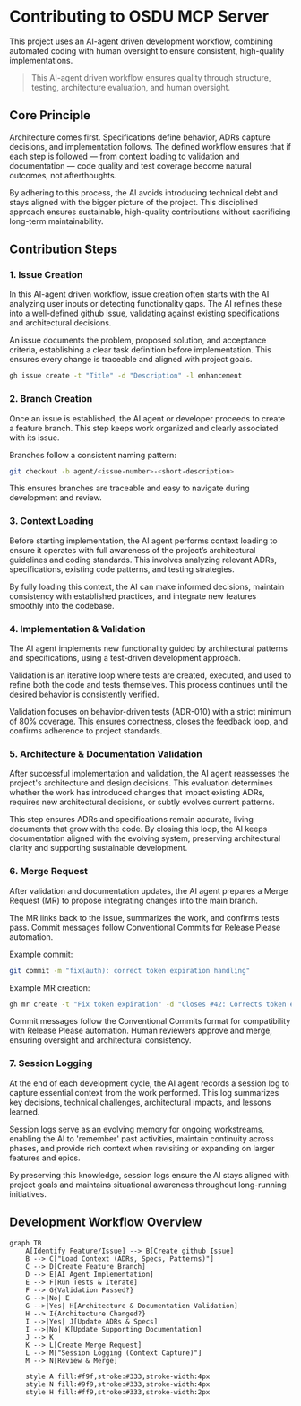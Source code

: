 # Contributing to OSDU MCP Server

This project uses an AI-agent driven development workflow, combining automated coding with human oversight to ensure consistent, high-quality implementations.

> This AI-agent driven workflow ensures quality through structure, testing, architecture evaluation, and human oversight.

## Core Principle

Architecture comes first. Specifications define behavior, ADRs capture decisions, and implementation follows. The defined workflow ensures that if each step is followed — from context loading to validation and documentation — code quality and test coverage become natural outcomes, not afterthoughts.

By adhering to this process, the AI avoids introducing technical debt and stays aligned with the bigger picture of the project. This disciplined approach ensures sustainable, high-quality contributions without sacrificing long-term maintainability.

## Contribution Steps

### 1. Issue Creation

In this AI-agent driven workflow, issue creation often starts with the AI analyzing user inputs or detecting functionality gaps. The AI refines these into a well-defined github issue, validating against existing specifications and architectural decisions.

An issue documents the problem, proposed solution, and acceptance criteria, establishing a clear task definition before implementation. This ensures every change is traceable and aligned with project goals.

```bash
gh issue create -t "Title" -d "Description" -l enhancement
````

### 2. Branch Creation

Once an issue is established, the AI agent or developer proceeds to create a feature branch. This step keeps work organized and clearly associated with its issue.

Branches follow a consistent naming pattern:

```bash
git checkout -b agent/<issue-number>-<short-description>
```

This ensures branches are traceable and easy to navigate during development and review.

### 3. Context Loading

Before starting implementation, the AI agent performs context loading to ensure it operates with full awareness of the project’s architectural guidelines and coding standards. This involves analyzing relevant ADRs, specifications, existing code patterns, and testing strategies.

By fully loading this context, the AI can make informed decisions, maintain consistency with established practices, and integrate new features smoothly into the codebase.

### 4. Implementation & Validation

The AI agent implements new functionality guided by architectural patterns and specifications, using a test-driven development approach.

Validation is an iterative loop where tests are created, executed, and used to refine both the code and tests themselves. This process continues until the desired behavior is consistently verified.

Validation focuses on behavior-driven tests (ADR-010) with a strict minimum of 80% coverage. This ensures correctness, closes the feedback loop, and confirms adherence to project standards.

### 5. Architecture & Documentation Validation

After successful implementation and validation, the AI agent reassesses the project's architecture and design decisions. This evaluation determines whether the work has introduced changes that impact existing ADRs, requires new architectural decisions, or subtly evolves current patterns.

This step ensures ADRs and specifications remain accurate, living documents that grow with the code. By closing this loop, the AI keeps documentation aligned with the evolving system, preserving architectural clarity and supporting sustainable development.

### 6. Merge Request

After validation and documentation updates, the AI agent prepares a Merge Request (MR) to propose integrating changes into the main branch.

The MR links back to the issue, summarizes the work, and confirms tests pass. Commit messages follow Conventional Commits for Release Please automation.

Example commit:

```bash
git commit -m "fix(auth): correct token expiration handling"
```

Example MR creation:

```bash
gh mr create -t "Fix token expiration" -d "Closes #42: Corrects token expiration logic." --target-branch main
```

Commit messages follow the Conventional Commits format for compatibility with Release Please automation. Human reviewers approve and merge, ensuring oversight and architectural consistency.

### 7. Session Logging

At the end of each development cycle, the AI agent records a session log to capture essential context from the work performed. This log summarizes key decisions, technical challenges, architectural impacts, and lessons learned.

Session logs serve as an evolving memory for ongoing workstreams, enabling the AI to 'remember' past activities, maintain continuity across phases, and provide rich context when revisiting or expanding on larger features and epics.

By preserving this knowledge, session logs ensure the AI stays aligned with project goals and maintains situational awareness throughout long-running initiatives.

## Development Workflow Overview

```mermaid
graph TB
    A[Identify Feature/Issue] --> B[Create github Issue]
    B --> C["Load Context (ADRs, Specs, Patterns)"]
    C --> D[Create Feature Branch]
    D --> E[AI Agent Implementation]
    E --> F[Run Tests & Iterate]
    F --> G{Validation Passed?}
    G -->|No| E
    G -->|Yes| H[Architecture & Documentation Validation]
    H --> I{Architecture Changed?}
    I -->|Yes| J[Update ADRs & Specs]
    I -->|No| K[Update Supporting Documentation]
    J --> K
    K --> L[Create Merge Request]
    L --> M["Session Logging (Context Capture)"]
    M --> N[Review & Merge]

    style A fill:#f9f,stroke:#333,stroke-width:4px
    style N fill:#9f9,stroke:#333,stroke-width:4px
    style H fill:#ff9,stroke:#333,stroke-width:2px
```

